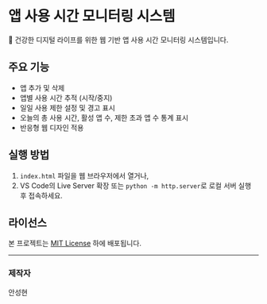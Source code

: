 # 앱 사용 시간 모니터링 시스템

📱 건강한 디지털 라이프를 위한 웹 기반 앱 사용 시간 모니터링 시스템입니다.

## 주요 기능
- 앱 추가 및 삭제
- 앱별 사용 시간 추적 (시작/중지)
- 일일 사용 제한 설정 및 경고 표시
- 오늘의 총 사용 시간, 활성 앱 수, 제한 초과 앱 수 통계 표시
- 반응형 웹 디자인 적용

## 실행 방법
1. `index.html` 파일을 웹 브라우저에서 열거나,  
2. VS Code의 Live Server 확장 또는 `python -m http.server`로 로컬 서버 실행 후 접속하세요.

## 라이선스
본 프로젝트는 [MIT License](LICENSE) 하에 배포됩니다.

---

### 제작자
안성현
